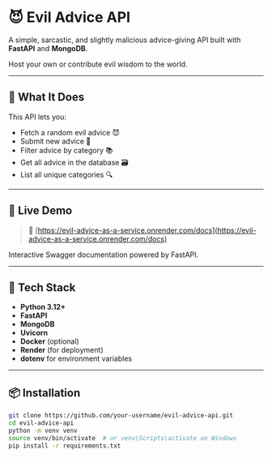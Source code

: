 # 😈 Evil Advice API

A simple, sarcastic, and slightly malicious advice-giving API built with **FastAPI** and **MongoDB**.

Host your own or contribute evil wisdom to the world.

---

## 🧠 What It Does

This API lets you:

- Fetch a random evil advice 😈
- Submit new advice 📝
- Filter advice by category 📚
- Get all advice in the database 🗃️
- List all unique categories 🔍

---

## 🚀 Live Demo

> 🔗 [https://evil-advice-as-a-service.onrender.com/docs](https://evil-advice-as-a-service.onrender.com/docs)

Interactive Swagger documentation powered by FastAPI.

---

## 🔧 Tech Stack

- **Python 3.12+**
- **FastAPI**
- **MongoDB**
- **Uvicorn**
- **Docker** (optional)
- **Render** (for deployment)
- **dotenv** for environment variables

---

## 📦 Installation

```bash
git clone https://github.com/your-username/evil-advice-api.git
cd evil-advice-api
python -m venv venv
source venv/bin/activate  # or venv\Scripts\activate on Windows
pip install -r requirements.txt
